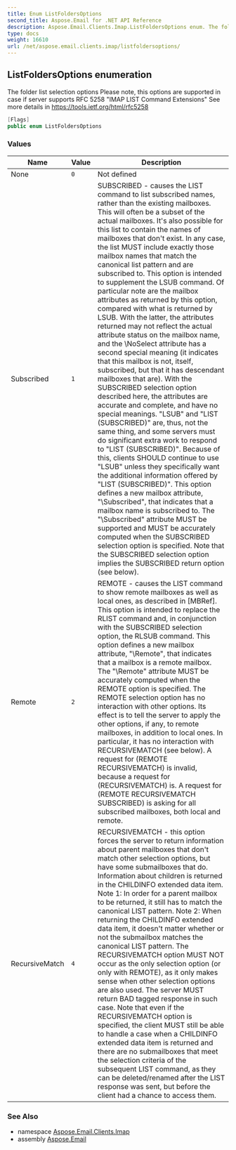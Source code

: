 ```yaml
---
title: Enum ListFoldersOptions
second_title: Aspose.Email for .NET API Reference
description: Aspose.Email.Clients.Imap.ListFoldersOptions enum. The folder list selection options Please note this options are supported in case if server supports RFC 5258 IMAP LIST Command Extensions See more details in https//tools.ietf.org/html/rfc5258
type: docs
weight: 16610
url: /net/aspose.email.clients.imap/listfoldersoptions/
---
```

## ListFoldersOptions enumeration

The folder list selection options Please note, this options are supported in case if server supports RFC 5258 "IMAP LIST Command Extensions" See more details in https://tools.ietf.org/html/rfc5258

```csharp
[Flags]
public enum ListFoldersOptions
```

### Values

| Name | Value | Description |
| --- | --- | --- |
| None | `0` | Not defined |
| Subscribed | `1` | SUBSCRIBED - causes the LIST command to list subscribed names, rather than the existing mailboxes. This will often be a subset of the actual mailboxes. It's also possible for this list to contain the names of mailboxes that don't exist. In any case, the list MUST include exactly those mailbox names that match the canonical list pattern and are subscribed to. This option is intended to supplement the LSUB command. Of particular note are the mailbox attributes as returned by this option, compared with what is returned by LSUB. With the latter, the attributes returned may not reflect the actual attribute status on the mailbox name, and the \NoSelect attribute has a second special meaning (it indicates that this mailbox is not, itself, subscribed, but that it has descendant mailboxes that are). With the SUBSCRIBED selection option described here, the attributes are accurate and complete, and have no special meanings. "LSUB" and "LIST (SUBSCRIBED)" are, thus, not the same thing, and some servers must do significant extra work to respond to "LIST (SUBSCRIBED)". Because of this, clients SHOULD continue to use "LSUB" unless they specifically want the additional information offered by "LIST (SUBSCRIBED)". This option defines a new mailbox attribute, "\Subscribed", that indicates that a mailbox name is subscribed to. The "\Subscribed" attribute MUST be supported and MUST be accurately computed when the SUBSCRIBED selection option is specified. Note that the SUBSCRIBED selection option implies the SUBSCRIBED return option (see below). |
| Remote | `2` | REMOTE - causes the LIST command to show remote mailboxes as well as local ones, as described in [MBRef]. This option is intended to replace the RLIST command and, in conjunction with the SUBSCRIBED selection option, the RLSUB command. This option defines a new mailbox attribute, "\Remote", that indicates that a mailbox is a remote mailbox. The "\Remote" attribute MUST be accurately computed when the REMOTE option is specified. The REMOTE selection option has no interaction with other options. Its effect is to tell the server to apply the other options, if any, to remote mailboxes, in addition to local ones. In particular, it has no interaction with RECURSIVEMATCH (see below). A request for (REMOTE RECURSIVEMATCH) is invalid, because a request for (RECURSIVEMATCH) is. A request for (REMOTE RECURSIVEMATCH SUBSCRIBED) is asking for all subscribed mailboxes, both local and remote. |
| RecursiveMatch | `4` | RECURSIVEMATCH - this option forces the server to return information about parent mailboxes that don't match other selection options, but have some submailboxes that do. Information about children is returned in the CHILDINFO extended data item. Note 1: In order for a parent mailbox to be returned, it still has to match the canonical LIST pattern. Note 2: When returning the CHILDINFO extended data item, it doesn't matter whether or not the submailbox matches the canonical LIST pattern. The RECURSIVEMATCH option MUST NOT occur as the only selection option (or only with REMOTE), as it only makes sense when other selection options are also used. The server MUST return BAD tagged response in such case. Note that even if the RECURSIVEMATCH option is specified, the client MUST still be able to handle a case when a CHILDINFO extended data item is returned and there are no submailboxes that meet the selection criteria of the subsequent LIST command, as they can be deleted/renamed after the LIST response was sent, but before the client had a chance to access them. |

### See Also

* namespace [Aspose.Email.Clients.Imap](../../aspose.email.clients.imap/)
* assembly [Aspose.Email](../../)


